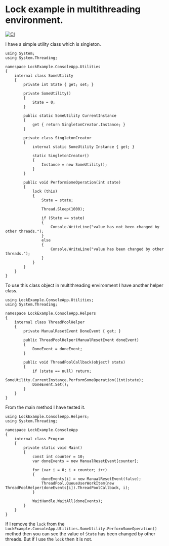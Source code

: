 # Lock example in multithreading environment.

[![CI](https://github.com/Arnab-Developer/lock-example/actions/workflows/ci.yml/badge.svg)](https://github.com/Arnab-Developer/lock-example/actions/workflows/ci.yml)

I have a simple utility class which is singleton.

    using System;
    using System.Threading;

    namespace LockExample.ConsoleApp.Utilities
    {
        internal class SomeUtility
        {
            private int State { get; set; }

            private SomeUtility()
            {
                State = 0;
            }

            public static SomeUtility CurrentInstance
            {
                get { return SingletonCreator.Instance; }
            }

            private class SingletonCreator
            {
                internal static SomeUtility Instance { get; }

                static SingletonCreator()
                {
                    Instance = new SomeUtility();
                }
            }

            public void PerformSomeOperation(int state)
            {
                lock (this)
                {
                    State = state;

                    Thread.Sleep(1000);

                    if (State == state)
                    {
                        Console.WriteLine("value has not been changed by other threads.");
                    }
                    else
                    {
                        Console.WriteLine("value has been changed by other threads.");
                    }
                }
            }
        }
    }
    
To use this class object in multithreading environment I have another helper class.

    using LockExample.ConsoleApp.Utilities;
    using System.Threading;

    namespace LockExample.ConsoleApp.Helpers
    {
        internal class ThreadPoolHelper
        {
            private ManualResetEvent DoneEvent { get; }

            public ThreadPoolHelper(ManualResetEvent doneEvent)
            {
                DoneEvent = doneEvent;
            }

            public void ThreadPoolCallback(object? state)
            {
                if (state == null) return;
                SomeUtility.CurrentInstance.PerformSomeOperation((int)state);
                DoneEvent.Set();
            }
        }
    }
    
From the main method I have tested it.
    
    using LockExample.ConsoleApp.Helpers;
    using System.Threading;

    namespace LockExample.ConsoleApp
    {
        internal class Program
        {
            private static void Main()
            {
                const int counter = 10;
                var doneEvents = new ManualResetEvent[counter];

                for (var i = 0; i < counter; i++)
                {
                    doneEvents[i] = new ManualResetEvent(false);
                    ThreadPool.QueueUserWorkItem(new ThreadPoolHelper(doneEvents[i]).ThreadPoolCallback, i);
                }

                WaitHandle.WaitAll(doneEvents);
            }
        }
    }
    
If I remove the `lock` from the `LockExample.ConsoleApp.Utilities.SomeUtility.PerformSomeOperation()` method then you can see the value of `State` has been changed by other threads. But if I use the `lock` then it is not. 

